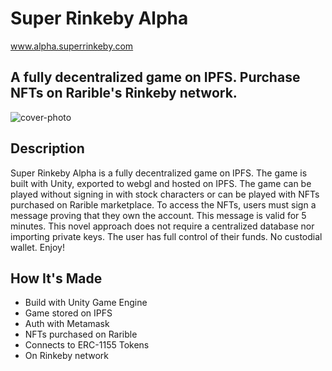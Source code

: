 # Super Rinkeby Alpha

www.alpha.superrinkeby.com

## A fully decentralized game on IPFS. Purchase NFTs on Rarible's Rinkeby network.

![cover-photo](https://user-images.githubusercontent.com/19412160/110062794-edba1280-7d37-11eb-930e-fd6ebda5d00d.png)

## Description

Super Rinkeby Alpha is a fully decentralized game on IPFS. The game is built with Unity, exported to webgl and hosted on IPFS. The game can be played without signing in with stock characters or can be played with NFTs purchased on Rarible marketplace. To access the NFTs, users must sign a message proving that they own the account. This message is valid for 5 minutes. This novel approach does not require a centralized database nor importing private keys. The user has full control of their funds. No custodial wallet. Enjoy!


## How It's Made

- Build with Unity Game Engine
- Game stored on IPFS
- Auth with Metamask
- NFTs purchased on Rarible
- Connects to ERC-1155 Tokens
- On Rinkeby network

